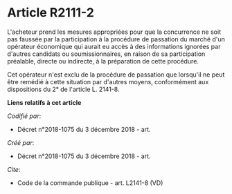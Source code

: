 # Article R2111-2

L'acheteur prend les mesures appropriées pour que la concurrence ne soit pas faussée par la participation à la procédure de
passation du marché d'un opérateur économique qui aurait eu accès à des informations ignorées par d'autres candidats ou
soumissionnaires, en raison de sa participation préalable, directe ou indirecte, à la préparation de cette procédure. 

Cet opérateur n'est exclu de la procédure de passation que lorsqu'il ne peut être remédié à cette situation par d'autres
moyens, conformément aux dispositions du 2° de l'article L. 2141-8.

**Liens relatifs à cet article**

_Codifié par_:

  - Décret n°2018-1075 du 3 décembre 2018 - art.

_Créé par_:

  - Décret n°2018-1075 du 3 décembre 2018 - art.

_Cite_:

  - Code de la commande publique - art. L2141-8 (VD)
